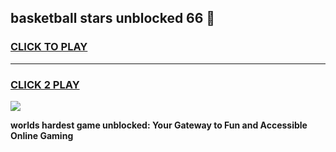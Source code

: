 
## basketball stars unblocked 66 👋
<h3>
<a href="https://premium.freeplayer.one?title=basketball_stars_unblocked_66&ref=13F">CLICK TO PLAY</a></h3>
<hr>

<h3>
<a href="https://premium.freeplayer.one?title=basketball_stars_unblocked_66&ref=13F">CLICK 2 PLAY</a>
  
</h3>

<a href="https://premium.freeplayer.one?title=basketball_stars_unblocked_66&ref=12F/"><img src="https://clearcache.store/games.png"></a>


**worlds hardest game unblocked: Your Gateway to Fun and Accessible Online Gaming**
